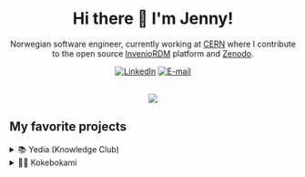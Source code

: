 
<div align="center">
  <h1>Hi there 👋 I'm Jenny!</h1>
  <p>Norwegian software engineer, currently working at <a href="https://home.cern/" target="_blank">CERN</a> where I contribute to the open source <a href="https://inveniordm.web.cern.ch/" target="_blank">InvenioRDM</a> platform and <a href="https://zenodo.org/">Zenodo</a>.</p>

  <a href="https://www.linkedin.com/in/jenny-bonsak/"><img src="https://img.shields.io/badge/LinkedIn-0077B5?style=for-the-badge&logo=linkedin&logoColor=white" alt="LinkedIn" /></a>
  <a href="mailto:jenny.bonsak@gmail.com"><img src="https://img.shields.io/badge/Gmail-D14836?style=for-the-badge&logo=gmail&logoColor=white" alt="E-mail" /></a>
  <br />
  <br />
  <div>
    <img src="https://github-readme-stats-git-masterrstaa-rickstaa.vercel.app/api?username=jennur&theme=tokyonight" />
  </div>
</div>

<h2>My favorite projects</h2>
<details>
  <summary>📚 Yedia (Knowledge Club)</summary>
  <p>
    My most recent project is a collaborate platform where users will be able to study eBook content, and collaborate with other users to learn faster. The content can be highlighted with related notes, and each chapter can be discussed in separate chat rooms.   </p>
  <ul>
    <li><a href="https://github.com/jennur/knowledge-club" target="_blank">Code</a></li>
    <li><a href="https://yedia.io" target="_blank">Website</a></li>
  </ul>
  
  ![yedia io_index](https://github.com/jennur/jennur/assets/21052053/d6dee00b-711e-4702-810b-1714151a522e)
  ![yedia io_admin_books_chapters](https://github.com/jennur/jennur/assets/21052053/cfd7a763-103f-4329-a43e-3e9df613b43f)
  <img width="1788" alt="Screenshot 2023-09-03 at 21 16 41" src="https://github.com/jennur/jennur/assets/21052053/08971838-8bb9-4db2-a47b-fdd3947745b9">
  ![yedia io_admin_books](https://github.com/jennur/jennur/assets/21052053/c33b6750-a77a-4dcc-82a3-3bfd1ae9a10b)
  
</details>

<details>
  <summary>👩‍🍳 Kokebokami</summary>
  <p>
    A digital cookbook where users can save and create new recipes. The recipes can be kept private or shared publicly or with specified users. Shopping lists can be created automatically from recipes, or manually. External recipe links can be saved and organized in categories.
  </p>

   <ul>
    <li><a href="https://github.com/jennur/kokebokami" target="_blank">Code</a></li>
    <li><a href="https://kokebokami.herokuapp.com" target="_blank">Website</a></li>
  </ul>
  
  ![kokebokami herokuapp com](https://github.com/jennur/jennur/assets/21052053/3f026a57-e231-4aaa-8050-822175ad5d64)
  ![kokebokami herokuapp com_recipes_jtuzx_ricotta-pizza](https://github.com/jennur/jennur/assets/21052053/8ed2ecc5-ef0a-4936-b6c1-272aa8267672)
  ![kokebokami herokuapp com_shopping](https://github.com/jennur/jennur/assets/21052053/0883c8e3-8690-49fb-bf83-4e2a0abd0035)
  ![kokebokami herokuapp com_new](https://github.com/jennur/jennur/assets/21052053/5acf3b83-cf41-4734-822c-c3c05074d95f)
  ![kokebokami herokuapp com_](https://github.com/jennur/jennur/assets/21052053/68342cd3-5a39-4ba5-a987-9e85b7b400d2)
</details>
